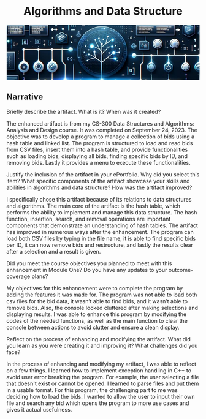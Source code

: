 <h1 align="center">Algorithms and Data Structure</h1>
<p align="center">
  <img src="AAD.JPG" alt="Algorithms and Data Structure Banner">
</p>

## Narrative
Briefly describe the artifact. What is it? When was it created?

The enhanced artifact is from my CS-300 Data Structures and Algorithms: Analysis and Design course.  It was completed on September 24, 2023.  The objective was to develop a program to manage a collection of bids using a hash table and linked list. The program is structured to load and read bids from CSV files, insert them into a hash table, and provide functionalities such as loading bids, displaying all bids, finding specific bids by ID, and removing bids.  Lastly it provides a menu to execute these functionalities.

Justify the inclusion of the artifact in your ePortfolio. Why did you select this item? What specific components of the artifact showcase your skills and abilities in algorithms and data structure? How was the artifact improved?

I specifically chose this artifact because of its relations to data structures and algorithms.  The main core of the artifact is the hash table, which performs the ability to implement and manage this data structure.  The hash function, insertion, search, and removal operations are important components that demonstrate an understanding of hash tables.  The artifact has improved in numerous ways after the enhancement.  The program can load both CSV files by typing in the file name, it is able to find specific bids per ID, it can now remove bids and restructure, and lastly the results clear after a selection and a result is given. 

Did you meet the course objectives you planned to meet with this enhancement in Module One? Do you have any updates to your outcome-coverage plans?

My objectives for this enhancement were to complete the program by adding the features it was made for.  The program was not able to load both csv files for the bid data, it wasn’t able to find bids, and it wasn’t able to remove bids.  Also, the console looked cluttered after making selections and displaying results.  I was able to enhance this program by modifying the codes of the needed functions, as well as the main function to clear the console between actions to avoid clutter and ensure a clean display.

Reflect on the process of enhancing and modifying the artifact. What did you learn as you were creating it and improving it? What challenges did you face?

In the process of enhancing and modifying my artifact, I was able to reflect on a few things.  I learned how to implement exception handling in C++ to avoid user error breaking the program.  For example, the user selecting a file that doesn't exist or cannot be opened.  I learned to parse files and put them in a usable format.  For this program, the challenging part to me was deciding how to load the bids.  I wanted to allow the user to input their own file and search any bid which opens the program to more use cases and gives it actual usefulness.



